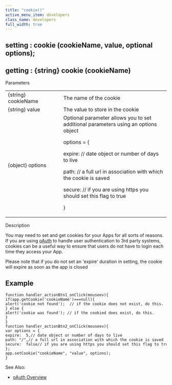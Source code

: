```yaml
---
title: "cookie()"
active_menu_item: developers
class_name: developers
full_width: true
---
```



## setting : cookie (cookieName, value, optional options);

## getting : {string} cookie (cookieName)

Parameters

<table>
<tr>
<td width="186">
{string} cookieName

</td>
<td width="27">
</td>
<td width="668">
The name of the cookie

</td>
</tr>
<tr>
<td width="186">
{string} value

</td>
<td width="27">
</td>
<td width="668">
The value to store in the cookie

</td>
</tr>
<tr>
<td width="186">
{object} options

</td>
<td width="27">
</td>
<td width="668">
Optional parameter allows you to set additional parameters using an options object

options = {

expire: // date object or number of days to live

path: // a full url in association with which the cookie is saved

secure: // if you are using https you should set this flag to true

}

</td>
</tr>
</table>

Description

You may need to set and get cookies for your Apps for all sorts of reasons. If you are using [oAuth](../../client-scripting-overview/scripting-with-javascript/oauth/index.htm) to handle user authentication to 3rd party systems, cookies can be a useful way to ensure that users do not have to login each time they access your App.

Please note that if you do not set an 'expire' duration in setting, the cookie will expire as soon as the app is closed

## Example

    function handler_actionBtn1_onClick(mouseev){
    if(app.getCookie('cookieName')===null){
    alert('cookie not found');  // if the cookie does not exist, do this.
    } else {
    alert('cookie was found'); // if the cookied does exist, do this.
    }
    }
    function handler_actionBtn2_onClick(mouseev){
    var options = {
    expire:  5,// date object or number of days to live
    path: "/",// a full url in association with which the cookie is saved
    secure:  false// if you are using https you should set this flag to true
    };
    app.setCookie("cookieName", "value", options);
    }
   

See Also:

 - [oAuth Overview](../../client-scripting-overview/scripting-with-javascript/oauth/index.htm)

